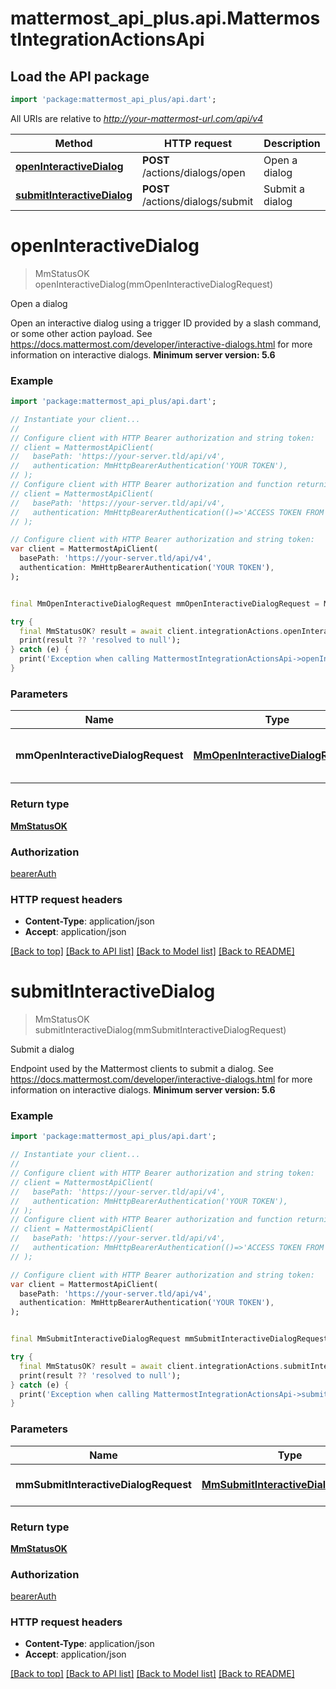 # mattermost_api_plus.api.MattermostIntegrationActionsApi

## Load the API package
```dart
import 'package:mattermost_api_plus/api.dart';
```

All URIs are relative to *http://your-mattermost-url.com/api/v4*

Method | HTTP request | Description
------------- | ------------- | -------------
[**openInteractiveDialog**](MattermostIntegrationActionsApi.md#openinteractivedialog) | **POST** /actions/dialogs/open | Open a dialog
[**submitInteractiveDialog**](MattermostIntegrationActionsApi.md#submitinteractivedialog) | **POST** /actions/dialogs/submit | Submit a dialog


# **openInteractiveDialog**
> MmStatusOK openInteractiveDialog(mmOpenInteractiveDialogRequest)

Open a dialog

Open an interactive dialog using a trigger ID provided by a slash command, or some other action payload. See https://docs.mattermost.com/developer/interactive-dialogs.html for more information on interactive dialogs. __Minimum server version: 5.6__ 

### Example
```dart
import 'package:mattermost_api_plus/api.dart';

// Instantiate your client...
//
// Configure client with HTTP Bearer authorization and string token:
// client = MattermostApiClient(
//   basePath: 'https://your-server.tld/api/v4',
//   authentication: MmHttpBearerAuthentication('YOUR TOKEN'),
// );
// Configure client with HTTP Bearer authorization and function returning a string:
// client = MattermostApiClient(
//   basePath: 'https://your-server.tld/api/v4',
//   authentication: MmHttpBearerAuthentication(()=>'ACCESS TOKEN FROM FUNCTION'),
// );

// Configure client with HTTP Bearer authorization and string token:
var client = MattermostApiClient(
  basePath: 'https://your-server.tld/api/v4',
  authentication: MmHttpBearerAuthentication('YOUR TOKEN'),
);


final MmOpenInteractiveDialogRequest mmOpenInteractiveDialogRequest = MmOpenInteractiveDialogRequest(); // MmOpenInteractiveDialogRequest | Metadata for the dialog to be opened

try {
  final MmStatusOK? result = await client.integrationActions.openInteractiveDialog(mmOpenInteractiveDialogRequest); // await the Future<MmStatusOK?>
  print(result ?? 'resolved to null');
} catch (e) {
  print('Exception when calling MattermostIntegrationActionsApi->openInteractiveDialog: $e\n');
}

```

### Parameters

Name | Type | Description  | Notes
------------- | ------------- | ------------- | -------------
 **mmOpenInteractiveDialogRequest** | [**MmOpenInteractiveDialogRequest**](MmOpenInteractiveDialogRequest.md)| Metadata for the dialog to be opened | 

### Return type

[**MmStatusOK**](MmStatusOK.md)

### Authorization

[bearerAuth](../GENERATED_README.md#bearerAuth)

### HTTP request headers

 - **Content-Type**: application/json
 - **Accept**: application/json

[[Back to top]](#) [[Back to API list]](../GENERATED_README.md#documentation-for-api-endpoints) [[Back to Model list]](../GENERATED_README.md#documentation-for-models) [[Back to README]](../GENERATED_README.md)

# **submitInteractiveDialog**
> MmStatusOK submitInteractiveDialog(mmSubmitInteractiveDialogRequest)

Submit a dialog

Endpoint used by the Mattermost clients to submit a dialog. See https://docs.mattermost.com/developer/interactive-dialogs.html for more information on interactive dialogs. __Minimum server version: 5.6__ 

### Example
```dart
import 'package:mattermost_api_plus/api.dart';

// Instantiate your client...
//
// Configure client with HTTP Bearer authorization and string token:
// client = MattermostApiClient(
//   basePath: 'https://your-server.tld/api/v4',
//   authentication: MmHttpBearerAuthentication('YOUR TOKEN'),
// );
// Configure client with HTTP Bearer authorization and function returning a string:
// client = MattermostApiClient(
//   basePath: 'https://your-server.tld/api/v4',
//   authentication: MmHttpBearerAuthentication(()=>'ACCESS TOKEN FROM FUNCTION'),
// );

// Configure client with HTTP Bearer authorization and string token:
var client = MattermostApiClient(
  basePath: 'https://your-server.tld/api/v4',
  authentication: MmHttpBearerAuthentication('YOUR TOKEN'),
);


final MmSubmitInteractiveDialogRequest mmSubmitInteractiveDialogRequest = MmSubmitInteractiveDialogRequest(); // MmSubmitInteractiveDialogRequest | Dialog submission data

try {
  final MmStatusOK? result = await client.integrationActions.submitInteractiveDialog(mmSubmitInteractiveDialogRequest); // await the Future<MmStatusOK?>
  print(result ?? 'resolved to null');
} catch (e) {
  print('Exception when calling MattermostIntegrationActionsApi->submitInteractiveDialog: $e\n');
}

```

### Parameters

Name | Type | Description  | Notes
------------- | ------------- | ------------- | -------------
 **mmSubmitInteractiveDialogRequest** | [**MmSubmitInteractiveDialogRequest**](MmSubmitInteractiveDialogRequest.md)| Dialog submission data | 

### Return type

[**MmStatusOK**](MmStatusOK.md)

### Authorization

[bearerAuth](../GENERATED_README.md#bearerAuth)

### HTTP request headers

 - **Content-Type**: application/json
 - **Accept**: application/json

[[Back to top]](#) [[Back to API list]](../GENERATED_README.md#documentation-for-api-endpoints) [[Back to Model list]](../GENERATED_README.md#documentation-for-models) [[Back to README]](../GENERATED_README.md)

